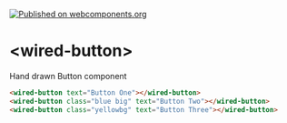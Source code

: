 [![Published on webcomponents.org](https://img.shields.io/badge/webcomponents.org-published-blue.svg)](https://www.webcomponents.org/element/wiredjs/wired-button)

# \<wired-button\>

Hand drawn Button component

<!--
```
<custom-element-demo>
  <template>
    <script src="../webcomponentsjs/webcomponents-lite.js"></script>
    <link rel="import" href="wired-button.html">
    <style is="custom-style">
      .blue {
        color: #0d47a1;
      }
      .big {
        padding: 20px;
      }
      .yellowbg {
        background: #fff59d;
      }
    </style>
    <next-code-block></next-code-block>
  </template>
</custom-element-demo>
```
-->
```html
<wired-button text="Button One"></wired-button>
<wired-button class="blue big" text="Button Two"></wired-button>
<wired-button class="yellowbg" text="Button Three"></wired-button>
```
